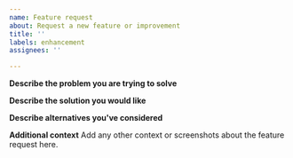 ```yaml
---
name: Feature request
about: Request a new feature or improvement
title: ''
labels: enhancement
assignees: ''

---
```


<!--
This form is for feature requests for this library only.
For general, language-agnostic questions and troubleshooting, please ask/look for answers [here](https://groups.google.com/g/adwords-api).

Please check existing issues to see if your feature request has already been identified before creating a new issue. We encourage you to add any relevant information to the existing issue if one already exists.
-->

**Describe the problem you are trying to solve**

**Describe the solution you would like**

**Describe alternatives you've considered**

**Additional context**
Add any other context or screenshots about the feature request here.
